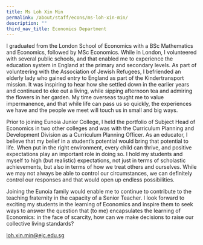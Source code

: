 ```yaml
---
title: Ms Loh Xin Min
permalink: /about/staff/econs/ms-loh-xin-min/
description: ""
third_nav_title: Economics Department
---
```




I graduated from the London School of Economics with a BSc Mathematics and Economics, followed by MSc Economics. While in London, I volunteered with several public schools, and that enabled me to experience the education system in England at the primary and secondary levels. As part of volunteering with the Association of Jewish Refugees, I befriended an elderly lady who gained entry to England as part of the Kindertransport mission. It was inspiring to hear how she settled down in the earlier years and continued to eke out a living, while sipping afternoon tea and admiring the flowers in her garden. My time overseas taught me to value impermanence, and that while life can pass us so quickly, the experiences we have and the people we meet will touch us in small and big ways.

Prior to joining Eunoia Junior College, I held the portfolio of Subject Head of Economics in two other colleges and was with the Curriculum Planning and Development Division as a Curriculum Planning Officer. As an educator, I believe that my belief in a student’s potential would bring that potential to life. When put in the right environment, every child can thrive, and positive expectations play an important role in doing so. I hold my students and myself to high (but realistic) expectations, not just in terms of scholastic achievements, but also in terms of how we treat others and ourselves. While we may not always be able to control our circumstances, we can definitely control our responses and that would open up endless possibilities.

Joining the Eunoia family would enable me to continue to contribute to the teaching fraternity in the capacity of a Senior Teacher. I look forward to exciting my students in the learning of Economics and inspire them to seek ways to answer the question that (to me) encapsulates the learning of Economics: in the face of scarcity, how can we make decisions to raise our collective living standards?

[loh.xin.min@ejc.edu.sg](mailto:loh.xin.min@ejc.edu.sg)